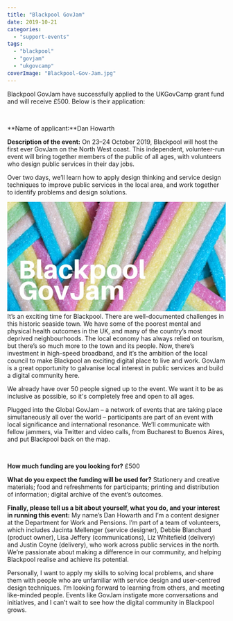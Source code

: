 ```yaml
---
title: "Blackpool GovJam"
date: 2019-10-21
categories: 
  - "support-events"
tags: 
  - "blackpool"
  - "govjam"
  - "ukgovcamp"
coverImage: "Blackpool-Gov-Jam.jpg"
---
```


Blackpool GovJam have successfully applied to the UKGovCamp grant fund and will receive £500. Below is their application:

 

**Name of applicant:**Dan Howarth

**Description of the event:** On 23–24 October 2019, Blackpool will host the first ever GovJam on the North West coast. This independent, volunteer-run event will bring together members of the public of all ages, with volunteers who design public services in their day jobs.

Over two days, we’ll learn how to apply design thinking and service design techniques to improve public services in the local area, and work together to identify problems and design solutions.

[![](images/Blackpool-Gov-Jam.jpg)](https://www.ukgovcamp.com/wp-content/uploads/2019/10/Blackpool-Gov-Jam.jpg) It’s an exciting time for Blackpool. There are well-documented challenges in this historic seaside town. We have some of the poorest mental and physical health outcomes in the UK, and many of the country’s most deprived neighbourhoods. The local economy has always relied on tourism, but there’s so much more to the town and its people. Now, there’s investment in high-speed broadband, and it’s the ambition of the local council to make Blackpool an exciting digital place to live and work. GovJam is a great opportunity to galvanise local interest in public services and build a digital community here.

We already have over 50 people signed up to the event. We want it to be as inclusive as possible, so it's completely free and open to all ages.

Plugged into the Global GovJam – a network of events that are taking place simultaneously all over the world – participants are part of an event with local significance and international resonance. We’ll communicate with fellow jammers, via Twitter and video calls, from Bucharest to Buenos Aires, and put Blackpool back on the map.

 

**How much funding are you looking for?** £500

**What do you expect the funding will be used for?** Stationery and creative materials; food and refreshments for participants; printing and distribution of information; digital archive of the event’s outcomes.

**Finally, please tell us a bit about yourself, what you do, and your interest in running this event:** My name’s Dan Howarth and I’m a content designer at the Department for Work and Pensions. I’m part of a team of volunteers, which includes Jacinta Mellenger (service designer), Debbie Blanchard (product owner), Lisa Jeffery (communications), Liz Whitefield (delivery) and Justin Coyne (delivery), who work across public services in the north. We’re passionate about making a difference in our community, and helping Blackpool realise and achieve its potential.

Personally, I want to apply my skills to solving local problems, and share them with people who are unfamiliar with service design and user-centred design techniques. I’m looking forward to learning from others, and meeting like-minded people. Events like GovJam instigate more conversations and initiatives, and I can’t wait to see how the digital community in Blackpool grows.

